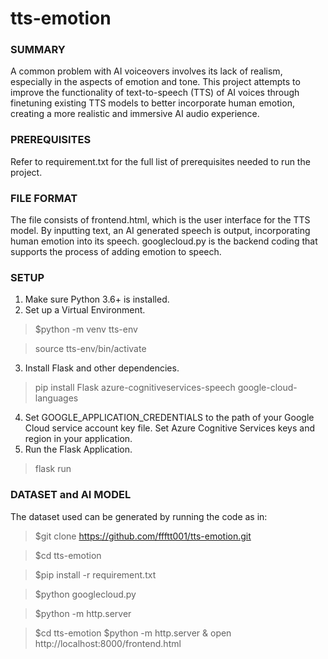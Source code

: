 # tts-emotion

### SUMMARY

A common problem with AI voiceovers involves its lack of realism, especially in the aspects of emotion and tone. This project attempts to improve the functionality of text-to-speech (TTS) of AI voices through finetuning existing TTS models to better incorporate human emotion, creating a more realistic and immersive AI audio experience. 


### PREREQUISITES

Refer to requirement.txt for the full list of prerequisites needed to run the project.


### FILE FORMAT

The file consists of frontend.html, which is the user interface for the TTS model. By inputting text, an AI generated speech is output, incorporating human emotion into its speech. googlecloud.py is the backend coding that supports the process of adding emotion to speech.


### SETUP

1. Make sure Python 3.6+ is installed.
2. Set up a Virtual Environment.
  >$python -m venv tts-env

  >source tts-env/bin/activate
3. Install Flask and other dependencies.
  >pip install Flask azure-cognitiveservices-speech google-cloud-languages
4. Set GOOGLE_APPLICATION_CREDENTIALS to the path of your Google Cloud service account key file.
Set Azure Cognitive Services keys and region in your application.
5. Run the Flask Application.
  >flask run


### DATASET and AI MODEL

The dataset used can be generated by running the code as in:



>$git clone https://github.com/ffftt001/tts-emotion.git

>$cd tts-emotion

>$pip install -r requirement.txt

>$python googlecloud.py

>$python -m http.server

>$cd tts-emotion
>$python -m http.server &
open http://localhost:8000/frontend.html








